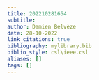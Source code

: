 ```yaml
---
title: 202210281654
subtitle:
author: Damien Belvèze
date: 28-10-2022
link_citations: true
bibliography: mylibrary.bib
biblio_style: csl\ieee.csl
aliases: []
tags: []
---
```







